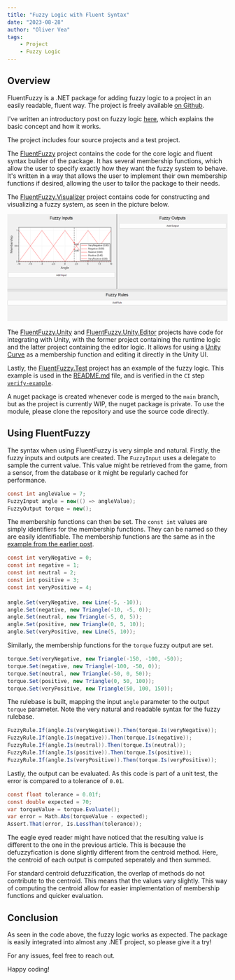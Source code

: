 ```yaml
---
title: "Fuzzy Logic with Fluent Syntax"
date: "2023-08-28"
author: "Oliver Vea"
tags:
    - Project
    - Fuzzy Logic
---
```


## Overview

FluentFuzzy is a .NET package for adding fuzzy logic to a project in an easily readable, fluent way. The project is freely available [on Github](https://github.com/OliverVea/FluentFuzzy).

I've written an introductory post on fuzzy logic [here](../fuzzy-logic), which explains the basic concept and how it works.

The project includes four source projects and a test project.

The [FluentFuzzy](https://github.com/OliverVea/FluentFuzzy/tree/main/src/FluentFuzzy) project contains the code for the core logic and fluent syntax builder of the package. It has several membership functions, which allow the user to specify exactly how they want the fuzzy system to behave. It's written in a way that allows the user to implement their own membership functions if desired, allowing the user to tailor the package to their needs.

The [FluentFuzzy.Visualizer](https://github.com/OliverVea/FluentFuzzy/tree/main/src/FluentFuzzy.Visualizer) project contains code for constructing and visualizing a fuzzy system, as seen in the picture below.

![Fuzzy logic visualizer and system builder](FluentFuzzy.Visualizer.png)

The [FluentFuzzy.Unity](https://github.com/OliverVea/FluentFuzzy/tree/main/src/FluentFuzzy.Unity) and [FluentFuzzy.Unity.Editor](https://github.com/OliverVea/FluentFuzzy/tree/main/src/FluentFuzzy.Unity.Editor) projects have code for integrating with Unity, with the former project containing the runtime logic and the latter project containing the editor logic. It allows for using a [Unity Curve](https://docs.unity3d.com/Manual/EditingCurves.html) as a membership function and editing it directly in the Unity UI.

Lastly, the [FluentFuzzy.Test](https://github.com/OliverVea/FluentFuzzy/tree/main/test/FluentFuzzy.Test) project has an example of the fuzzy logic. This example is used in the [README.md](https://github.com/OliverVea/FluentFuzzy/blob/main/README.md) file, and is verified in the `CI` step [`verify-example`](https://github.com/OliverVea/FluentFuzzy/blob/main/.github/workflows/test.yml#L16C2-L16C2).

A nuget package is created whenever code is merged to the `main` branch, but as the project is currently WIP, the nuget package is private. To use the module, please clone the repository and use the source code directly.

## Using FluentFuzzy

The syntax when using FluentFuzzy is very simple and natural. Firstly, the fuzzy inputs and outputs are created. The `FuzzyInput` uses a delegate to sample the current value. This value might be retrieved from the game, from a sensor, from the database or it might be regularly cached for performance.

```cs
const int angleValue = 7;
FuzzyInput angle = new(() => angleValue);
FuzzyOutput torque = new();
```

The membership functions can then be set. The `const int` values are simply identifiers for the membership functions. They can be named so they are easily identifiable. The membership functions are the same as in the [example from the earlier post](../fuzzy-logic#what-is-fuzzy-logic).

```cs
const int veryNegative = 0;
const int negative = 1;
const int neutral = 2;
const int positive = 3;
const int veryPositive = 4;

angle.Set(veryNegative, new Line(-5, -10));
angle.Set(negative, new Triangle(-10, -5, 0));
angle.Set(neutral, new Triangle(-5, 0, 5));
angle.Set(positive, new Triangle(0, 5, 10));
angle.Set(veryPositive, new Line(5, 10));
```

Similarly, the membership functions for the `torque` fuzzy output are set.

```cs
torque.Set(veryNegative, new Triangle(-150, -100, -50));
torque.Set(negative, new Triangle(-100, -50, 0));
torque.Set(neutral, new Triangle(-50, 0, 50));
torque.Set(positive, new Triangle(0, 50, 100));
torque.Set(veryPositive, new Triangle(50, 100, 150));
```

The rulebase is built, mapping the input `angle` parameter to the output `torque` parameter. Note the very natural and readable syntax for the fuzzy rulebase.

```cs
FuzzyRule.If(angle.Is(veryNegative)).Then(torque.Is(veryNegative));
FuzzyRule.If(angle.Is(negative)).Then(torque.Is(negative));
FuzzyRule.If(angle.Is(neutral)).Then(torque.Is(neutral));
FuzzyRule.If(angle.Is(positive)).Then(torque.Is(positive));
FuzzyRule.If(angle.Is(veryPositive)).Then(torque.Is(veryPositive));
```

Lastly, the output can be evaluated. As this code is part of a unit test, the error is compared to a tolerance of `0.01`.

```cs
const float tolerance = 0.01f;
const double expected = 70;
var torqueValue = torque.Evaluate();
var error = Math.Abs(torqueValue - expected);
Assert.That(error, Is.LessThan(tolerance));
```

The eagle eyed reader might have noticed that the resulting value is different to the one in the previous article. This is because the defuzzyfication is done slightly different from the centroid method. Here, the centroid of each output is computed seperately and then summed.

For standard centroid defuzzification, the overlap of methods do not contribute to the centroid. This means that the values vary slightly. This way of computing the centroid allow for easier implementation of membership functions and quicker evaluation.

## Conclusion

As seen in the code above, the fuzzy logic works as expected. The package is easily integrated into almost any .NET project, so please give it a try!

For any issues, feel free to reach out.

Happy coding!